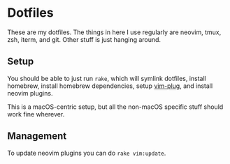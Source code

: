 # Dotfiles

These are my dotfiles. The things in here I use regularly are neovim, tmux,
zsh, iterm, and git. Other stuff is just hanging around.

## Setup

You should be able to just run `rake`, which will symlink dotfiles, install
homebrew, install homebrew dependencies, setup
[vim-plug](https://github.com/junegunn/vim-plug/), and install neovim plugins.

This is a macOS-centric setup, but all the non-macOS specific stuff should work
fine wherever.

## Management

To update neovim plugins you can do `rake vim:update`.
